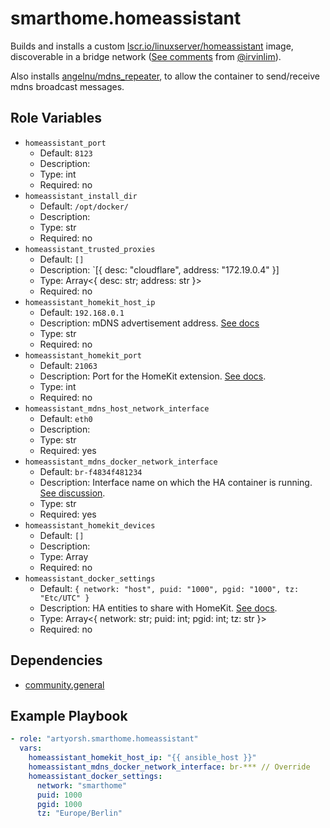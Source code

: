 # smarthome.homeassistant

Builds and installs a custom [lscr.io/linuxserver/homeassistant](https://hub.docker.com/r/linuxserver/homeassistant) image, discoverable in a bridge network ([See comments](https://community.home-assistant.io/t/using-homekit-component-inside-docker/45409/45?page=2) from [@irvinlim](https://github.com/irvinlim)).

Also installs [angelnu/mdns_repeater](https://github.com/angelnu/docker-mdns_repeater), to allow the container to send/receive mdns broadcast messages.

## Role Variables

- `homeassistant_port`
  - Default: `8123`
  - Description:
  - Type: int
  - Required: no
- `homeassistant_install_dir`
  - Default: `/opt/docker/`
  - Description:
  - Type: str
  - Required: no
- `homeassistant_trusted_proxies`
  - Default: `[]`
  - Description: `[{ desc: "cloudflare", address: "172.19.0.4" }]
  - Type: Array<{ desc: str; address: str }>
  - Required: no
- `homeassistant_homekit_host_ip`
  - Default: `192.168.0.1`
  - Description: mDNS advertisement address. [See docs](https://www.home-assistant.io/integrations/homekit/#advertise_ip)
  - Type: str
  - Required: no
- `homeassistant_homekit_port`
  - Default: `21063`
  - Description: Port for the HomeKit extension. [See docs](https://www.home-assistant.io/integrations/homekit/#port).
  - Type: int
  - Required: no
- `homeassistant_mdns_host_network_interface`
  - Default: `eth0`
  - Description:
  - Type: str
  - Required: yes
- `homeassistant_mdns_docker_network_interface`
  - Default: `br-f4834f481234`
  - Description: Interface name on which the HA container is running. [See discussion](https://community.home-assistant.io/t/using-homekit-component-inside-docker/45409/45?page=2).
  - Type: str
  - Required: yes
- `homeassistant_homekit_devices`
  - Default: `[]`
  - Description:
  - Type: Array<str>
  - Required: no
- `homeassistant_docker_settings`
  - Default: `{ network: "host", puid: "1000", pgid: "1000", tz: "Etc/UTC" }`
  - Description: HA entities to share with HomeKit. [See docs](https://www.home-assistant.io/integrations/homekit/#include_entities).
  - Type: Array<{ network: str; puid: int; pgid: int; tz: str }>
  - Required: no

## Dependencies

- [community.general](https://docs.ansible.com/ansible/latest/collections/community/general/index.html)

## Example Playbook

```yaml
- role: "artyorsh.smarthome.homeassistant"
  vars:
    homeassistant_homekit_host_ip: "{{ ansible_host }}"
    homeassistant_mdns_docker_network_interface: br-*** // Override
    homeassistant_docker_settings:
      network: "smarthome"
      puid: 1000
      pgid: 1000
      tz: "Europe/Berlin"
```
